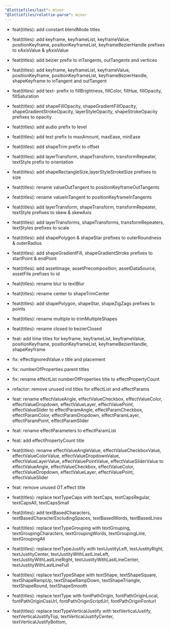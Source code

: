 ```yaml
---
"@lottiefiles/last": minor
"@lottiefiles/relottie-parse": minor
---
```

- feat(titles): add constant blendMode titles

- feat(titles): add keyframe, keyframeList, keyframeValue, positionKeyframe, positionKeyframeList, keyframeBezierHandle prefixes to xAxisValue & yAxisValue

- feat(titles): add bezier prefix to inTangents, outTangents and vertices

- feat(titles): add keyframe, keyframeList, keyframeValue, positionKeyframe, positionKeyframeList, keyframeBezierHandle, shapeKeyframe to inTangent and outTangent

- feat(titles): add text- prefix to fillBrightness, fillColor, fillHue, fillOpacity, fillSaturation

- feat(titles): add shapeFillOpacity, shapeGradientFillOpacity, shapeGradientStrokeOpacity, layerStyleOpacity, shapeStrokeOpacity prefixes to opacity

- feat(titles): add audio prefix to level

- feat(titles): add text prefix to maxAmount, maxEase, minEase

- feat(titles): add shapeTrim prefix to offset

- feat(titles): add layerTransform, shapeTransform, transformRepeater, textStyle prefix to orientation

- feat(titles): add shapeRectangleSize,layerStyleStrokeSize prefixes to size

- feat(titles): rename valueOutTangent to positionKeyframeOutTangents

- feat(titles): rename valueInTangent to positionKeyframeInTangents

- feat(titles): add layerTransform, shapeTransform, transformRepeater, textStyle prefixes to skew & skewAxis

- feat(titles): add layerTransforms, shapeTransforms, transformRepeaters, textStyles prefixes to scale

- feat(titles): add shapePolygon & shapeStar prefixes to outerRoundness & outerRadius

- feat(titles): add shapeGradientFill, shapeGradientStroke prefixes to startPoint & endPoint

- feat(titles): add assetImage, assetPrecomposition, assetDataSource, assetFile prefixes to id

- feat(titles): rename blur to textBlur

- feat(titles): rename center to shapeTrimCenter

- feat(titles): add shapePolygon, shapeStar, shapeZigZags prefixes to points

- feat(titles): rename multiple to trimMultipleShapes

- feat(titles): rename closed to bezierClosed

- feat: add time titles for keyframe, keyframeList, keyframeValue, positionKeyframe, positionKeyframeList, keyframeBezierHandle, shapeKeyframe 

- fix: effectIgnoredValue.v title and placement

- fix: numberOfProperties parent titles

- fix: rename effectList numberOfProperties title to effectPropertyCount

- refactor: remove unused ind titles for effectList and effectParams

- feat: rename effectValueAngle, effectValueCheckbox, effectValueColor, effectValueDropdown, effectValueLayer, effectValuePoint, effectValueSlider to effectParamAngle, effectParamCheckbox, effectParamColor, effectParamDropdown, effectParamLayer, effectParamPoint, effectParamSlider

- feat: rename effectParameters to effectParamList

- feat: add effectPropertyCount title

- feat(titles): rename effectValueAngleValue, effectValueCheckboxValue, effectValueColorValue, effectValueDropdownValue, effectValueLayerValue, effectValuePointValue, effectValueSliderValue to effectValueAngle, effectValueCheckbox, effectValueColor, effectValueDropdown, effectValueLayer, effectValuePoint, effectValueSlider

- feat: remove unused OT.effect title

- feat(titles): replace textTypeCaps with textCaps, textCapsRegular, textCapsAll, textCapsSmall

- feat(titles): add textBasedCharacters,
 textBasedCharacterExcludingSpaces, textBasedWords, textBasedLines

- feat(titles): replace textTypeGrouping with textGrouping, textGroupingCharacters, textGroupingWords, textGroupingLine, textGroupingAll

- feat(titles): replace textTypeJustify with textJustityLeft, textJustityRight, textJustityCenter, textJustityWithLastLineLeft, textJustityWithLastLineRight, textJustityWithLastLineCenter, textJustityWithLastLineFull

- feat(titles): replace textTypeShape with textShape, textShapeSquare, textShapeRampUp, textShapeRampDown, textShapeTriangle, textShapeRound, textShapeSmooth

- feat(titles): replace textType with fontPathOrigin, fontPathOriginLocal, fontPathOriginCssUrl, fontPathOriginScriptUrl, fontPathOriginFonturl

- feat(titles): replace textTypeVerticalJustify with textVerticalJustify, textVerticalJustifyTop, textVerticalJustifyCenter, textVerticalJustifyBottom,